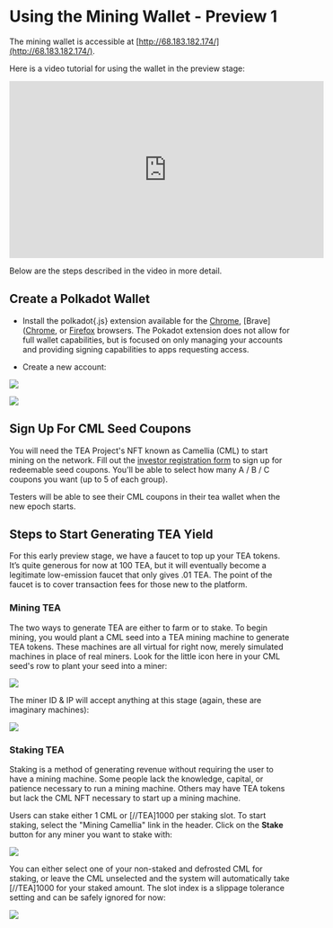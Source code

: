   # Using the Mining Wallet - Preview 1
The mining wallet is accessible at [http://68.183.182.174/](http://68.183.182.174/).  

Here is a video tutorial for using the wallet in the preview stage:
<iframe width="560" height="315" src="https://www.youtube.com/embed/YneSF3ltxCg" title="YouTube video player" frameborder="0" allow="accelerometer; autoplay; clipboard-write; encrypted-media; gyroscope; picture-in-picture" allowfullscreen></iframe>

Below are the steps described in the video in more detail.

## Create a Polkadot Wallet

- Install the polkadot{.js} extension available for the [Chrome](https://chrome.google.com/webstore/detail/polkadot%7Bjs%7D-extension/mopnmbcafieddcagagdcbnhejhlodfdd), [Brave]([Chrome](https://chrome.google.com/webstore/detail/polkadot%7Bjs%7D-extension/mopnmbcafieddcagagdcbnhejhlodfdd), or [Firefox](https://addons.mozilla.org/en-US/firefox/addon/polkadot-js-extension/) browsers.  The Pokadot extension does not allow for full wallet capabilities, but is focused on only managing your accounts and providing signing capabilities to apps requesting access.

-   Create a new account:


![](http://tearust.com/img/extension1.png)



![](http://tearust.com/img/extension2.png)

## Sign Up For CML Seed Coupons
You will need the TEA Project's NFT known as Camellia (CML) to start mining on the network. Fill out the [investor registration form](https://docs.google.com/forms/d/e/1FAIpQLSdNyJVmRjyYImTtTJ3AEzk8y6s3ZfCnoxMEzfbyYi_vVdIIzg/viewform) to sign up for redeemable seed coupons. You'll be able to select how many A / B / C coupons you want (up to 5 of each group).

Testers will be able to see their CML coupons in their tea wallet when the new epoch starts.

## Steps to Start Generating TEA Yield
      
For this early preview stage, we have a faucet to top up your TEA tokens. It’s quite generous for now at 100 TEA, but it will eventually become a legitimate low-emission faucet that only gives .01 TEA. The point of the faucet is to cover transaction fees for those new to the platform.
      
### Mining TEA
The two ways to generate TEA are either to farm or to stake. To begin mining, you would plant a CML seed into a TEA mining machine to generate TEA tokens. These machines are all virtual for right now, merely simulated machines in place of real miners. Look for the little icon here in your CML seed's row to plant your seed into a miner:

![](/img/demo-mining-plant.png)

The miner ID & IP will accept anything at this stage (again, these are imaginary machines):

![](/img/demo-mining-machine-details.png)

### Staking TEA

Staking is a method of generating revenue without requiring the user to have a mining machine. Some people lack the knowledge, capital, or patience necessary to run a mining machine. Others may have TEA tokens but lack the CML NFT necessary to start up a mining machine. 

Users can stake either 1 CML or [//TEA]1000 per staking slot. To start staking, select the "Mining Camellia" link in the header. Click on the **Stake** button for any miner you want to stake with:

![](/img/demo-cml.png)

You can either select one of your non-staked and defrosted CML for staking, or leave the CML unselected and the system will automatically take [//TEA]1000 for your staked amount. The slot index is a slippage tolerance setting and can be safely ignored for now:

![](/img/demo-staking.png)
